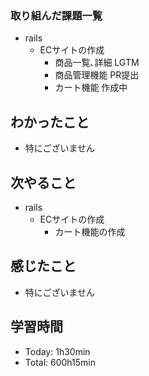 ### 取り組んだ課題一覧
- rails
  - ECサイトの作成
    - 商品一覧､詳細 LGTM
    - 商品管理機能 PR提出
    - カート機能 作成中
## わかったこと
- 特にございません
## 次やること
- rails
  - ECサイトの作成
    - カート機能の作成
## 感じたこと
- 特にございません
## 学習時間
- Today: 1h30min
- Total: 600h15min